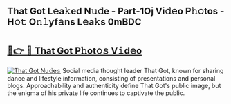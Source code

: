 ## That Got L𝚎a𝚔ed N𝚞𝚍e - Part-1Oj Vi𝚍𝚎o P𝚑𝚘tos - H𝚘𝚝 O𝚗𝚕yf𝚊ns L𝚎a𝚔s 0mBDC

# <h2><a href="http://kfdtkm.oniu.top/?m=That+Got">🔗👉 🔴 That Got P𝚑ot𝚘𝚜 V𝚒d𝚎o</a></h2>

[![That Got Nu𝚍e𝚜](https://i.imgur.com/0qMVB7G.gif)](http://kfdtkm.oniu.top/?m=That+Got)
Social media thought leader That Got, known for sharing dance and lifestyle information, consisting of presentations and personal blogs. Approachability and authenticity define That Got's public image, but the enigma of his private life continues to captivate the public.  
